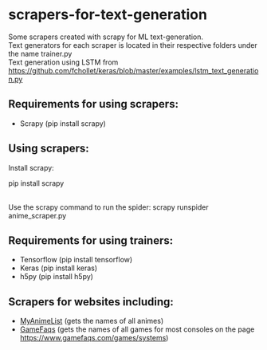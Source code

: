 # scrapers-for-text-generation
Some scrapers created with scrapy for ML text-generation. <br>
Text generators for each scraper is located in their respective folders under the name trainer.py <br>
Text generation using LSTM from <a href="https://github.com/fchollet/keras/blob/master/examples/lstm_text_generation.py">https://github.com/fchollet/keras/blob/master/examples/lstm_text_generation.py</a>

<h2>Requirements for using scrapers:</h2>
<ul>
  <li>
    Scrapy (pip install scrapy)
  </li>
</ul>

<h2>Using scrapers:</h2>
Install scrapy:

pip install scrapy

<br>
Use the scrapy command to run the spider:
scrapy runspider anime_scraper.py


<h2>Requirements for using trainers:</h2>
<ul>
  <li>
    Tensorflow (pip install tensorflow)
  </li>
  <li>
    Keras (pip install keras)
  </li>
  <li>
    h5py (pip install h5py)
  </li>
</ul>

<h2>Scrapers for websites including: </h2>
<ul>
  <li>
    <a href="https://myanimelist.net/">MyAnimeList</a> (gets the names of all animes)
  </li>
  <li>
    <a href="https://www.gamefaqs.com/">GameFaqs</a> (gets the names of all games for most consoles on the page <a href="https://www.gamefaqs.com/games/systems">https://www.gamefaqs.com/games/systems</a>)
  </li>
</ul>
    
